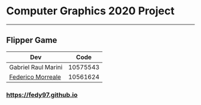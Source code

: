 # Computer Graphics 2020 Project

---

## Flipper Game

| Dev                                            | Code     |
| ---------------------------------------------- | -------- |
| Gabriel Raul Marini                            | 10575543 |
| [Federico Morreale](https://github.com/fedy97) | 10561624 |

### https://fedy97.github.io






